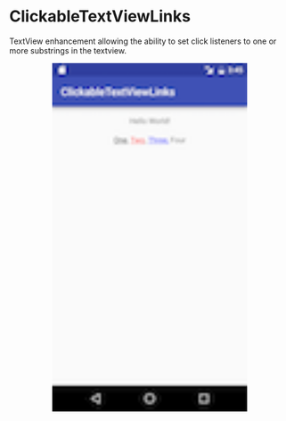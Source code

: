 # ClickableTextViewLinks
TextView enhancement allowing the ability to set click listeners to one or more substrings in the textview.

<p align="center">
  <img src="ExampleActivity.png" width="350"/>
</p>
